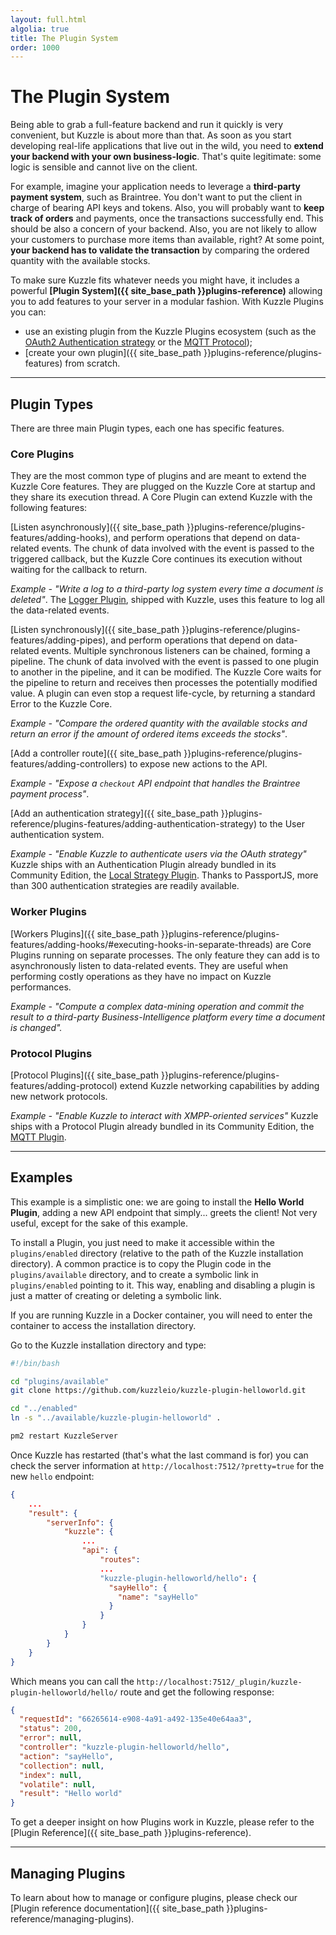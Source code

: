 ```yaml
---
layout: full.html
algolia: true
title: The Plugin System
order: 1000
---
```


# The Plugin System

Being able to grab a full-feature backend and run it quickly is very convenient, but Kuzzle is about more than that. As soon as you start developing real-life applications that live out in the wild, you need to **extend your backend with your own business-logic**.
That's quite legitimate: some logic is sensible and cannot live on the client.

For example, imagine your application needs to leverage a **third-party payment system**, such as Braintree. You don't want to put the client in charge of bearing API keys and tokens. Also, you will probably want to **keep track of orders** and payments, once the transactions successfully end. This should be also a concern of your backend. Also, you are not likely to allow your customers to purchase more items than available, right? At some point, **your backend has to validate the transaction** by comparing the ordered quantity with the available stocks.

To make sure Kuzzle fits whatever needs you might have, it includes a powerful **[Plugin System]({{ site_base_path }}plugins-reference)** allowing you to add features to your server in a modular fashion. With Kuzzle Plugins you can:

* use an existing plugin from the Kuzzle Plugins ecosystem (such as the [OAuth2 Authentication strategy](https://github.com/kuzzleio/kuzzle-plugin-auth-passport-oauth) or the [MQTT Protocol](https://github.com/kuzzleio/kuzzle-plugin-mqtt));
* [create your own plugin]({{ site_base_path }}plugins-reference/plugins-features) from scratch.

---

## Plugin Types

There are three main Plugin types, each one has specific features.

### Core Plugins

They are the most common type of plugins and are meant to extend the Kuzzle Core features. They are plugged on the Kuzzle Core at startup and they share its execution thread. A Core Plugin can extend Kuzzle with the following features:

[Listen asynchronously]({{ site_base_path }}plugins-reference/plugins-features/adding-hooks), and perform operations that depend on data-related events. The chunk of data involved with the event is passed to the triggered callback, but the Kuzzle Core continues its execution without waiting for the callback to return.

  _Example - "Write a log to a third-party log system every time a document is deleted"_. The [Logger Plugin](https://github.com/kuzzleio/kuzzle-plugin-logger), shipped with Kuzzle, uses this feature to log all the data-related events.

[Listen synchronously]({{ site_base_path }}plugins-reference/plugins-features/adding-pipes), and perform operations that depend on data-related events. Multiple synchronous listeners can be chained, forming a pipeline. The chunk of data involved with the event is passed to one plugin to another in the pipeline, and it can be modified. The Kuzzle Core waits for the pipeline to return and receives then processes the potentially modified value. A plugin can even stop a request life-cycle, by returning a standard Error to the Kuzzle Core.

  _Example - "Compare the ordered quantity with the available stocks and return an error if the amount of ordered items exceeds the stocks"_.

[Add a controller route]({{ site_base_path }}plugins-reference/plugins-features/adding-controllers) to expose new actions to the API.

  _Example - "Expose a `checkout` API endpoint that handles the Braintree payment process"_.

[Add an authentication strategy]({{ site_base_path }}plugins-reference/plugins-features/adding-authentication-strategy) to the User authentication system.

  _Example - "Enable Kuzzle to authenticate users via the OAuth strategy"_
  Kuzzle ships with an Authentication Plugin already bundled in its Community Edition, the [Local Strategy Plugin](https://github.com/kuzzleio/kuzzle-plugin-auth-passport-local). Thanks to PassportJS, more than 300 authentication strategies are readily available.

### Worker Plugins

[Workers Plugins]({{ site_base_path }}plugins-reference/plugins-features/adding-hooks/#executing-hooks-in-separate-threads) are Core Plugins running on separate processes. The only feature they can add is to asynchronously listen to data-related events. They are useful when performing costly operations as they have no impact on Kuzzle performances.

_Example - "Compute a complex data-mining operation and commit the result to a third-party Business-Intelligence platform every time a document is changed"._

### Protocol Plugins

[Protocol Plugins]({{ site_base_path }}plugins-reference/plugins-features/adding-protocol) extend Kuzzle networking capabilities by adding new network protocols.

_Example - "Enable Kuzzle to interact with XMPP-oriented services"_
Kuzzle ships with a Protocol Plugin already bundled in its Community Edition, the [MQTT Plugin](https://github.com/kuzzleio/kuzzle-plugin-mqtt).

---

## Examples

This example is a simplistic one: we are going to install the **Hello World Plugin**, adding a new API endpoint that simply... greets the client! Not very useful, except for the sake of this example.

To install a Plugin, you just need to make it accessible within the `plugins/enabled` directory (relative to the path of the Kuzzle installation directory). A common practice is to copy the Plugin code in the `plugins/available` directory, and to create a symbolic link in `plugins/enabled` pointing to it. This way, enabling and disabling a plugin is just a matter of creating or deleting a symbolic link.

<aside class="notice">
If you are running Kuzzle in a Docker container, you will need to enter the container to access the installation directory.
</aside>

Go to the Kuzzle installation directory and type:

```bash
#!/bin/bash

cd "plugins/available"
git clone https://github.com/kuzzleio/kuzzle-plugin-helloworld.git

cd "../enabled"
ln -s "../available/kuzzle-plugin-helloworld" .

pm2 restart KuzzleServer
```

Once Kuzzle has restarted (that's what the last command is for) you can check the server information at `http://localhost:7512/?pretty=true` for the new `hello` endpoint:

```json
{
    ...
    "result": {
        "serverInfo": {
            "kuzzle": {
                ...
                "api": {
                    "routes":
                    ...
                    "kuzzle-plugin-helloworld/hello": {
                      "sayHello": {
                        "name": "sayHello"
                      }
                    }
                }
            }
        }
    }
}

```

Which means you can call the `http://localhost:7512/_plugin/kuzzle-plugin-helloworld/hello/` route and get the following response:

```json
{
  "requestId": "66265614-e908-4a91-a492-135e40e64aa3",
  "status": 200,
  "error": null,
  "controller": "kuzzle-plugin-helloworld/hello",
  "action": "sayHello",
  "collection": null,
  "index": null,
  "volatile": null,
  "result": "Hello world"
}
```

To get a deeper insight on how Plugins work in Kuzzle, please refer to the [Plugin Reference]({{ site_base_path }}plugins-reference).

---

## Managing Plugins

To learn about how to manage or configure plugins, please check our [Plugin reference documentation]({{ site_base_path }}plugins-reference/managing-plugins).
